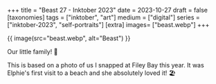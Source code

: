 +++
title = "Beast 27 - Inktober 2023"
date = 2023-10-27
draft =  false
[taxonomies]
tags = ["inktober", "art"]
medium = ["digital"]
series = ["inktober-2023", "self-portraits"]
[extra]
images= ["beast.webp"]
+++

{{ image(src="beast.webp", alt="Beast") }}

Our little family! 🐾

This is based on a photo of us I snapped at Filey Bay this year. It was Elphie's first visit to a beach and she absolutely loved it! 🏖️
